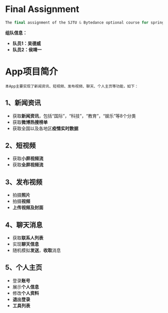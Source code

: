 # Final Assignment

```cpp
The final assignment of the SJTU & Bytedance optional course for spring 2022
```
**组队信息：**
- **队员1：吴德威**
- **队员2：侯靖一**

# App项目简介

``本App主要实现了新闻资讯、短视频、发布视频、聊天、个人主页等功能，如下：``

## 1、新闻资讯

- 获取**新闻资讯**，包括“国际”，“科技”，“教育”，“娱乐”等8个分类
- 获取**微博热搜榜单**
- 获取全国以及各地区**疫情实时数据**

## 2、短视频

- 获取**小屏视频流**
- 获取**全屏视频流**

## 3、发布视频

- 拍摄**照片**
- 拍摄**视频**
- **上传视频及封面**

## 4、聊天消息

- 获取**联系人列表**
- 实现**聊天信息**
- 随机模拟**发送**，**收取**消息

## 5、个人主页

- 登录**账号**
- 展示**个人信息**
- 修改**个人资料**
- **退出登录**
- **工具列表**